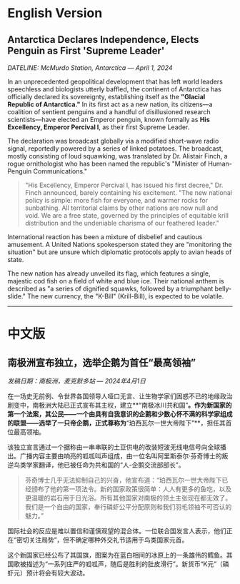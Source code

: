 # English Version

## **Antarctica Declares Independence, Elects Penguin as First 'Supreme Leader'**

*DATELINE: McMurdo Station, Antarctica — April 1, 2024*

In an unprecedented geopolitical development that has left world leaders speechless and biologists utterly baffled, the continent of Antarctica has officially declared its sovereignty, establishing itself as the **"Glacial Republic of Antarctica."** In its first act as a new nation, its citizens—a coalition of sentient penguins and a handful of disillusioned research scientists—have elected an Emperor penguin, known formally as **His Excellency, Emperor Percival I**, as their first Supreme Leader.

The declaration was broadcast globally via a modified short-wave radio signal, reportedly powered by a series of linked potatoes. The broadcast, mostly consisting of loud squawking, was translated by Dr. Alistair Finch, a rogue ornithologist who has been named the republic's "Minister of Human-Penguin Communications."

> "His Excellency, Emperor Percival I, has issued his first decree," Dr. Finch announced, barely containing his excitement. "The new national policy is simple: more fish for everyone, and warmer rocks for sunbathing. All territorial claims by other nations are now null and void. We are a free state, governed by the principles of equitable krill distribution and the undeniable charisma of our feathered leader."

International reaction has been a mixture of disbelief and cautious amusement. A United Nations spokesperson stated they are "monitoring the situation" but are unsure which diplomatic protocols apply to avian heads of state.

The new nation has already unveiled its flag, which features a single, majestic cod fish on a field of white and blue ice. Their national anthem is described as "a series of dignified squawks, followed by a triumphant belly-slide." The new currency, the "K-Bill" (Krill-Bill), is expected to be volatile.

---

# 中文版

## **南极洲宣布独立，选举企鹅为首任“最高领袖”**

*发稿日期：南极洲，麦克默多站 — 2024年4月1日*

在一场史无前例、令世界各国领导人哑口无言、让生物学家们困惑不已的地缘政治剧变中，南极洲大陆已正式宣布其主权，建立**“南极冰川共和国”**。作为新国家的第一个法案，其公民——一个由具有自我意识的企鹅和少数心怀不满的科学家组成的联盟——选举了一只帝企鹅，正式尊称为**“珀西瓦尔一世大帝陛下”**，担任其首位最高领袖。

该独立宣言通过一个据称由一串串联的土豆供电的改装短波无线电信号向全球播出。广播内容主要由响亮的呱呱叫声组成，由一位名叫阿里斯泰尔·芬奇博士的叛逆鸟类学家翻译，他已被任命为共和国的“人-企鹅交流部部长”。

> 芬奇博士几乎无法抑制自己的兴奋，他宣布道：“珀西瓦尔一世大帝陛下已经颁布了他的第一项法令。新的国家政策很简单：人人有更多的鱼吃，以及更温暖的岩石用于日光浴。所有其他国家对南极的领土主张现在都无效了。我们是一个自由的国家，奉行磷虾公平分配原则和我们羽毛领袖不可否认的魅力。”

国际社会的反应是难以置信和谨慎观望的混合体。一位联合国发言人表示，他们正在“密切关注局势”，但不确定哪种外交礼节适用于鸟类国家元首。

这个新国家已经公布了其国旗，图案为在蓝白相间的冰原上的一条雄伟的鳕鱼。其国歌被描述为“一系列庄严的呱呱声，随后是胜利的肚皮滑行”。新货币“K元”（磷虾元）预计将会有较大波动。